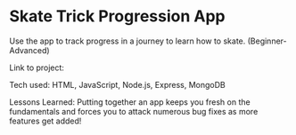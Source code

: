 <h1> Skate Trick Progression App </h1>

Use the app to track progress in a journey to learn how to skate. (Beginner-Advanced)

Link to project: 

Tech used: HTML, JavaScript, Node.js, Express, MongoDB

Lessons Learned: Putting together an app keeps you fresh on the fundamentals and forces you to attack numerous bug fixes as more features get added!
